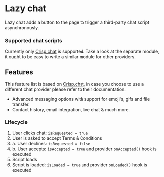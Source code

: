 # Lazy chat

Lazy chat adds a button to the page to trigger a third-party chat script asynchronously.

### Supported chat scripts

Currently only [Crisp.chat](https://crisp.chat) is supported. Take a look at the separate module, it ought to be easy to write a similar module for other providers.

## Features

This feature list is based on [Crisp.chat](https://crisp.chat), in case you choose to use a different chat provider please refer to their documentation.

- Advanced messaging options with support for emoji's, gifs and file transfer.
- Contact history, email integration, live chat & much more.

### Lifecycle

1. User clicks chat: `isRequested = true`
1. User is asked to accept Terms & Conditions
1. a. User declines: `isRequested = false`
1. b. User accepts: `isAccepted = true` and provider `onAccepted()` hook is executed
1. Script loads
1. Script is loaded: `isLoaded = true` and provider `onLoaded()` hook is executed
